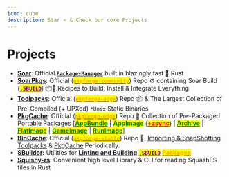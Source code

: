 ```yaml
---
icon: cube
description: Star ⭐ & Check our core Projects
---
```


# Projects



* [**Soar**](https://github.com/pkgforge/soar): Official [**`Package-Manager`**](https://soar.qaidvoid.dev/) built in blazingly fast 🦀 Rust
* [**SoarPkgs**](https://github.com/pkgforge/soarpkgs): Official ([<mark style="color:orange;">**`pkgforge-community`**</mark>](../../pkgforge-community.md)) Repo ⚙️ containing Soar Build ([<mark style="color:purple;">**`.SBUILD`**</mark>](broken-reference)) 📦📀 Recipes to Build, Install & Integrate Everything
* [**Toolpacks**](https://github.com/Azathothas/Toolpacks): Official ([<mark style="color:orange;">**`pkgforge-edge`**</mark>](../../../repositories/pkgforge-edge/)) Repo 📦 & The Largest Collection of Pre-Compiled (+ UPXed) `*Unix` Static Binaries
* [**PkgCache**](https://github.com/pkgforge/pkgcache): Official ([<mark style="color:orange;">**`pkgforge-edge`**</mark>](../../../repositories/pkgforge-edge/)) Repo 📀 Collection of Pre-Packaged Portable Packages \[[<mark style="color:green;">**AppBundle**</mark>](../../../formats/packages/appbundle/) | <mark style="color:green;">**AppImage**</mark> ([<mark style="color:red;">**+zsync**</mark>](../../../formats/packages/errors-and-quirks/zsync.md)) | [<mark style="color:green;">**Archive**</mark>](../../../formats/packages/archive/) | [<mark style="color:green;">**FlatImage**</mark>](../../../formats/packages/flatimage/) | [<mark style="color:green;">**GameImage**</mark>](../../../formats/packages/gameimage-tbd/) | [<mark style="color:green;">**RunImage**</mark>](../../../formats/packages/runimage-tbd/)]
* [**BinCache**](https://github.com/pkgforge/bincache): Official ([<mark style="color:orange;">**`pkgforge-stable`**</mark>](../../../repositories/pkgforge-stable/)) Repo 📀, [Importing & SnapShotting](https://github.com/Azathothas/Toolpacks-BinCache-Importer) [Toolpacks](https://huggingface.co/datasets/pkgforge/bincache) & [PkgCache](https://huggingface.co/datasets/pkgforge/pkgcache) Periodically.
* [**SBuilder**](https://github.com/pkgforge/sbuilder)**:** Utilities for [**Linting and Building**](../../../sbuild/instructions/) [<mark style="color:purple;">**`.SBUILD`**</mark>](broken-reference) [<mark style="color:orange;">**Packages**</mark>](broken-reference)
* [**Squishy-rs**](https://github.com/pkgforge/squishy-rs): Convenient high level Library & CLI for reading SquashFS files in Rust

